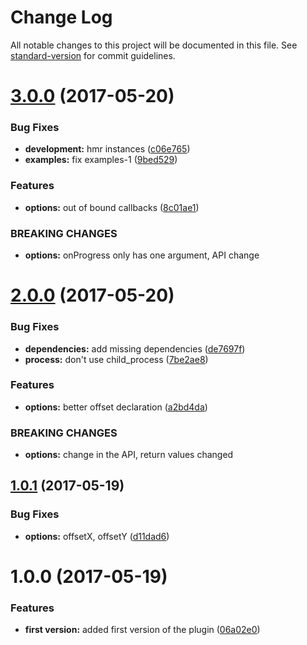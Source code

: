 # Change Log

All notable changes to this project will be documented in this file. See [standard-version](https://github.com/conventional-changelog/standard-version) for commit guidelines.

<a name="3.0.0"></a>
# [3.0.0](https://github.com/pixelass/parallazy/compare/v2.0.0...v3.0.0) (2017-05-20)


### Bug Fixes

* **development:** hmr instances ([c06e765](https://github.com/pixelass/parallazy/commit/c06e765))
* **examples:** fix examples-1 ([9bed529](https://github.com/pixelass/parallazy/commit/9bed529))


### Features

* **options:** out of bound callbacks ([8c01ae1](https://github.com/pixelass/parallazy/commit/8c01ae1))


### BREAKING CHANGES

* **options:** onProgress only has one argument, API change



<a name="2.0.0"></a>
# [2.0.0](https://github.com/pixelass/parallazy/compare/v1.0.1...v2.0.0) (2017-05-20)


### Bug Fixes

* **dependencies:** add missing dependencies ([de7697f](https://github.com/pixelass/parallazy/commit/de7697f))
* **process:** don't use child_process ([7be2ae8](https://github.com/pixelass/parallazy/commit/7be2ae8))


### Features

* **options:** better offset declaration ([a2bd4da](https://github.com/pixelass/parallazy/commit/a2bd4da))


### BREAKING CHANGES

* **options:** change in the API, return values changed



<a name="1.0.1"></a>
## [1.0.1](https://github.com/pixelass/parallazy/compare/v1.0.0...v1.0.1) (2017-05-19)


### Bug Fixes

* **options:** offsetX, offsetY ([d11dad6](https://github.com/pixelass/parallazy/commit/d11dad6))



<a name="1.0.0"></a>
# 1.0.0 (2017-05-19)


### Features

* **first version:** added first version of the plugin ([06a02e0](https://github.com/pixelass/parallazy/commit/06a02e0))
